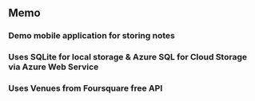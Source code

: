## Memo

### Demo mobile application for storing notes

### Uses SQLite for local storage & Azure SQL for Cloud Storage via Azure Web Service

### Uses Venues from Foursquare free API

